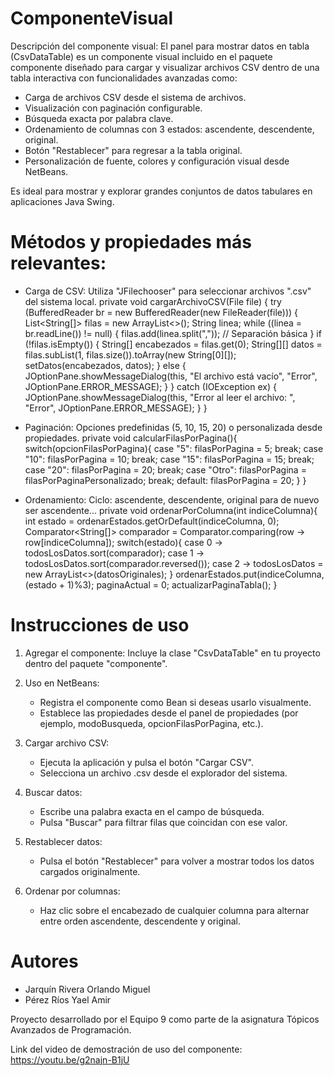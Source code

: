 # ComponenteVisual

Descripción del componente visual:
El panel para mostrar datos en tabla (CsvDataTable) es un componente visual incluido en el paquete componente diseñado para cargar y visualizar archivos CSV dentro de una tabla interactiva con funcionalidades avanzadas como:
-  Carga de archivos CSV desde el sistema de archivos.
-  Visualización con paginación configurable.
-  Búsqueda exacta por palabra clave.
-  Ordenamiento de columnas con 3 estados: ascendente, descendente, original.
-  Botón "Restablecer" para regresar a la tabla original.
-  Personalización de fuente, colores y configuración visual desde NetBeans.

Es ideal para mostrar y explorar grandes conjuntos de datos tabulares en aplicaciones Java Swing.

# Métodos y propiedades más relevantes:

- Carga de CSV: Utiliza "JFilechooser" para seleccionar archivos ".csv" del sistema local.
private void cargarArchivoCSV(File file) {
        try (BufferedReader br = new BufferedReader(new FileReader(file))) {
            List<String[]> filas = new ArrayList<>();
            String linea;
            while ((linea = br.readLine()) != null) {
                filas.add(linea.split(",")); // Separación básica
            }
            if (!filas.isEmpty()) {
                String[] encabezados = filas.get(0);
                String[][] datos = filas.subList(1, filas.size()).toArray(new String[0][]);
                setDatos(encabezados, datos);
            } else {
                JOptionPane.showMessageDialog(this, "El archivo está vacío", "Error", JOptionPane.ERROR_MESSAGE);
            }
        } catch (IOException ex) {
            JOptionPane.showMessageDialog(this, "Error al leer el archivo: ", "Error", JOptionPane.ERROR_MESSAGE);
        }
    }

- Paginación: Opciones predefinidas (5, 10, 15, 20) o personalizada desde propiedades. 
private void calcularFilasPorPagina(){
        switch(opcionFilasPorPagina){
            case "5": filasPorPagina = 5; break;
            case "10": filasPorPagina = 10; break;
            case "15": filasPorPagina = 15; break;
            case "20": filasPorPagina = 20; break;
            case "Otro": filasPorPagina = filasPorPaginaPersonalizado; break;
            default: filasPorPagina = 20;
        }
    }

- Ordenamiento: Ciclo: ascendente, descendente, original para de nuevo ser ascendente... 
private void ordenarPorColumna(int indiceColumna){
        int estado = ordenarEstados.getOrDefault(indiceColumna, 0);
        Comparator<String[]> comparador = Comparator.comparing(row -> row[indiceColumna]);
        switch(estado){
            case 0 -> todosLosDatos.sort(comparador);
            case 1 -> todosLosDatos.sort(comparador.reversed());
            case 2 -> todosLosDatos = new ArrayList<>(datosOriginales);
        }
        ordenarEstados.put(indiceColumna, (estado + 1)%3);
        paginaActual = 0;
        actualizarPaginaTabla();
    }

# Instrucciones de uso
1. Agregar el componente: Incluye la clase "CsvDataTable" en tu proyecto dentro del paquete "componente".















   
2. Uso en NetBeans:
   - Registra el componente como Bean si deseas usarlo visualmente.
   - Establece las propiedades desde el panel de propiedades (por ejemplo, modoBusqueda, opcionFilasPorPagina, etc.).
3. Cargar archivo CSV:
   - Ejecuta la aplicación y pulsa el botón "Cargar CSV".
   - Selecciona un archivo .csv desde el explorador del sistema.
4. Buscar datos:
   - Escribe una palabra exacta en el campo de búsqueda.
   - Pulsa "Buscar" para filtrar filas que coincidan con ese valor.
5. Restablecer datos:
   - Pulsa el botón "Restablecer" para volver a mostrar todos los datos cargados originalmente.
6. Ordenar por columnas:
   - Haz clic sobre el encabezado de cualquier columna para alternar entre orden ascendente, descendente y original.


# Autores

- Jarquín Rivera Orlando Miguel
- Pérez Ríos Yael Amir

Proyecto desarrollado por el Equipo 9 como parte de la asignatura Tópicos Avanzados de Programación.

Link del video de demostración de uso del componente:
https://youtu.be/g2najn-B1jU
